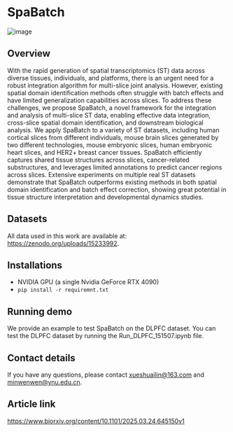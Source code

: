 # SpaBatch
![image](https://github.com/wenwenmin/SpaBatch/blob/main/F1.jpg)

## Overview
With the rapid generation of spatial transcriptomics (ST) data across diverse tissues, individuals, and platforms, there is an urgent need for a robust integration algorithm for multi-slice joint analysis. However, existing spatial domain identification methods often struggle with batch effects and have limited generalization capabilities across slices. To address these challenges, we propose SpaBatch, a novel framework for the integration and analysis of multi-slice ST data, enabling effective data integration, cross-slice spatial domain identification, and downstream biological analysis. We apply SpaBatch to a variety of ST datasets, including human cortical slices from different individuals, mouse brain slices generated by two different technologies, mouse embryonic slices, human embryonic heart slices, and HER2+ breast cancer tissues. SpaBatch efficiently captures shared tissue structures across slices, cancer-related substructures, and leverages limited annotations to predict cancer regions across slices. Extensive experiments on multiple real ST datasets demonstrate that SpaBatch outperforms existing methods in both spatial domain identification and batch effect correction, showing great potential in tissue structure interpretation and developmental dynamics studies.

## Datasets
All data used in this work are available at: https://zenodo.org/uploads/15233992.

## Installations
- NVIDIA GPU (a single Nvidia GeForce RTX 4090)
- `pip install -r requiremnt.txt`
  
## Running demo
We provide an example to test SpaBatch on the DLPFC dataset. You can test the DLPFC dataset by running the Run_DLPFC_151507.ipynb file.

## Contact details
If you have any questions, please contact xueshuailin@163.com and minwenwen@ynu.edu.cn.

## Article link
https://www.biorxiv.org/content/10.1101/2025.03.24.645150v1
